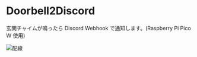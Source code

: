 # Doorbell2Discord
玄関チャイムが鳴ったら Discord Webhook で通知します。(Raspberry Pi Pico W 使用)


![配線](Doorbell2Discord/schematics.jpg)
